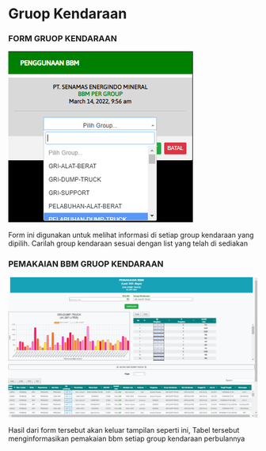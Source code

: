 # Gruop Kendaraan

### FORM GRUOP KENDARAAN

![](<../../.gitbook/assets/formgruop kendaraan.PNG>)

Form ini digunakan untuk melihat informasi di setiap group kendaraan yang dipilih. Carilah group kendaraan sesuai dengan list yang telah di sediakan

### PEMAKAIAN BBM GRUOP KENDARAAN

![](<../../.gitbook/assets/Screenshot (12).png>)

Hasil dari form tersebut akan keluar tampilan seperti ini, Tabel tersebut menginformasikan pemakaian bbm setiap group kendaraan perbulannya
